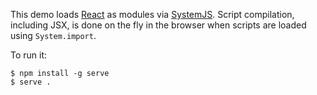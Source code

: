 This demo loads [React](https://facebook.github.io/react/) as modules via [SystemJS](https://github.com/systemjs/systemjs). Script compilation, including JSX, is done on the fly in the browser when scripts are loaded using `System.import`.

To run it:

```
$ npm install -g serve
$ serve .
```
